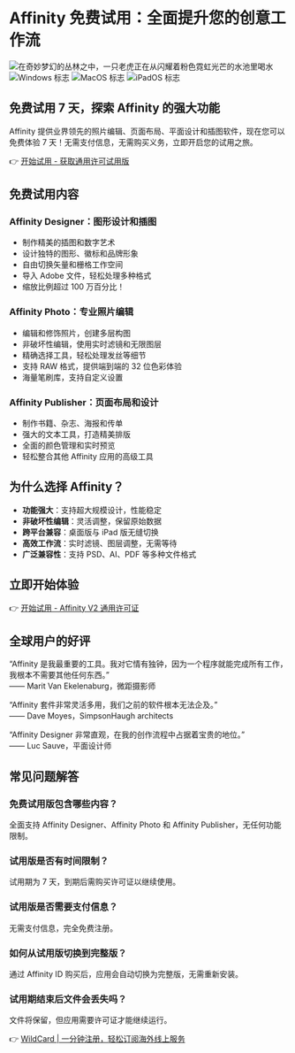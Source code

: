 # Affinity 免费试用：全面提升您的创意工作流

![在奇妙梦幻的丛林之中，一只老虎正在从闪耀着粉色霓虹光芒的水池里喝水](https://bbtdd.com/img/120721638.webp)  
![Windows 标志](https://cdn.serif.com/affinity/img/global/icons/windows-120720241020.svg) ![MacOS 标志](https://cdn.serif.com/affinity/img/global/icons/apple-120720241020.svg) ![iPadOS 标志](https://cdn.serif.com/affinity/img/global/icons/ipad-os-120720241020.svg)

## 免费试用 7 天，探索 Affinity 的强大功能

Affinity 提供业界领先的照片编辑、页面布局、平面设计和插图软件，现在您可以免费体验 7 天！无需支付信息，无需购买义务，立即开启您的试用之旅。

👉 [开始试用 - 获取通用许可试用版](https://store.serif.com/get/universal-licence-2/trial/)

## 免费试用内容

### Affinity Designer：图形设计和插图
- 制作精美的插图和数字艺术  
- 设计独特的图形、徽标和品牌形象  
- 自由切换矢量和栅格工作空间  
- 导入 Adobe 文件，轻松处理多种格式  
- 缩放比例超过 100 万百分比！  

### Affinity Photo：专业照片编辑
- 编辑和修饰照片，创建多层构图  
- 非破坏性编辑，使用实时滤镜和无限图层  
- 精确选择工具，轻松处理发丝等细节  
- 支持 RAW 格式，提供端到端的 32 位色彩体验  
- 海量笔刷库，支持自定义设置  

### Affinity Publisher：页面布局和设计
- 制作书籍、杂志、海报和传单  
- 强大的文本工具，打造精美排版  
- 全面的颜色管理和实时预览  
- 轻松整合其他 Affinity 应用的高级工具  

## 为什么选择 Affinity？

- **功能强大**：支持超大规模设计，性能稳定  
- **非破坏性编辑**：灵活调整，保留原始数据  
- **跨平台兼容**：桌面版与 iPad 版无缝切换  
- **高效工作流**：实时滤镜、图层调整，无需等待  
- **广泛兼容性**：支持 PSD、AI、PDF 等多种文件格式  

## 立即开始体验

👉 [开始试用 - Affinity V2 通用许可证](https://store.serif.com/get/universal-licence-2/trial/)

## 全球用户的好评

“Affinity 是我最重要的工具。我对它情有独钟，因为一个程序就能完成所有工作，我根本不需要其他任何东西。”  
—— Marit Van Ekelenaburg，微距摄影师  

“Affinity 套件非常灵活多用，我们之前的软件根本无法企及。”  
—— Dave Moyes，SimpsonHaugh architects  

“Affinity Designer 非常直观，在我的创作流程中占据着宝贵的地位。”  
—— Luc Sauve，平面设计师  

## 常见问题解答

### 免费试用版包含哪些内容？
全面支持 Affinity Designer、Affinity Photo 和 Affinity Publisher，无任何功能限制。

### 试用版是否有时间限制？
试用期为 7 天，到期后需购买许可证以继续使用。

### 试用版是否需要支付信息？
无需支付信息，完全免费注册。

### 如何从试用版切换到完整版？
通过 Affinity ID 购买后，应用会自动切换为完整版，无需重新安装。

### 试用期结束后文件会丢失吗？
文件将保留，但应用需要许可证才能继续运行。



👉 [WildCard | 一分钟注册，轻松订阅海外线上服务](https://bbtdd.com/WildCard)